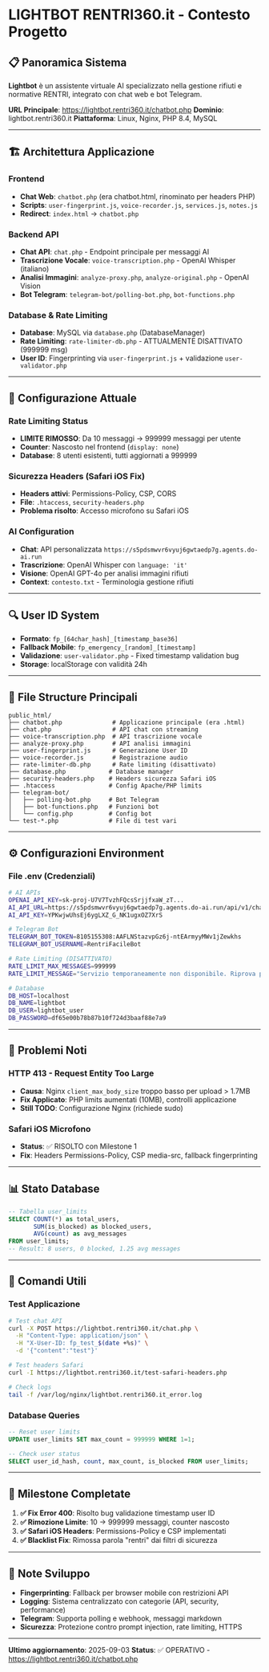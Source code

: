 # LIGHTBOT RENTRI360.it - Contesto Progetto

## 📋 Panoramica Sistema
**Lightbot** è un assistente virtuale AI specializzato nella gestione rifiuti e normative RENTRI, integrato con chat web e bot Telegram.

**URL Principale**: https://lightbot.rentri360.it/chatbot.php
**Dominio**: lightbot.rentri360.it
**Piattaforma**: Linux, Nginx, PHP 8.4, MySQL

---

## 🏗️ Architettura Applicazione

### **Frontend**
- **Chat Web**: `chatbot.php` (era chatbot.html, rinominato per headers PHP)
- **Scripts**: `user-fingerprint.js`, `voice-recorder.js`, `services.js`, `notes.js`
- **Redirect**: `index.html` → `chatbot.php`

### **Backend API**
- **Chat API**: `chat.php` - Endpoint principale per messaggi AI
- **Trascrizione Vocale**: `voice-transcription.php` - OpenAI Whisper (italiano)
- **Analisi Immagini**: `analyze-proxy.php`, `analyze-original.php` - OpenAI Vision
- **Bot Telegram**: `telegram-bot/polling-bot.php`, `bot-functions.php`

### **Database & Rate Limiting**
- **Database**: MySQL via `database.php` (DatabaseManager)
- **Rate Limiting**: `rate-limiter-db.php` - ATTUALMENTE DISATTIVATO (999999 msg)
- **User ID**: Fingerprinting via `user-fingerprint.js` + validazione `user-validator.php`

---

## 🔧 Configurazione Attuale

### **Rate Limiting Status**
- **LIMITE RIMOSSO**: Da 10 messaggi → 999999 messaggi per utente
- **Counter**: Nascosto nel frontend (`display: none`)
- **Database**: 8 utenti esistenti, tutti aggiornati a 999999

### **Sicurezza Headers (Safari iOS Fix)**
- **Headers attivi**: Permissions-Policy, CSP, CORS
- **File**: `.htaccess`, `security-headers.php` 
- **Problema risolto**: Accesso microfono su Safari iOS

### **AI Configuration**
- **Chat**: API personalizzata `https://s5pdsmwvr6vyuj6gwtaedp7g.agents.do-ai.run`
- **Trascrizione**: OpenAI Whisper con `language: 'it'`
- **Visione**: OpenAI GPT-4o per analisi immagini rifiuti
- **Context**: `contesto.txt` - Terminologia gestione rifiuti

---

## 🔍 User ID System
- **Formato**: `fp_[64char_hash]_[timestamp_base36]`
- **Fallback Mobile**: `fp_emergency_[random]_[timestamp]` 
- **Validazione**: `user-validator.php` - Fixed timestamp validation bug
- **Storage**: localStorage con validità 24h

---

## 📁 File Structure Principali
```
public_html/
├── chatbot.php              # Applicazione principale (era .html)
├── chat.php                 # API chat con streaming
├── voice-transcription.php  # API trascrizione vocale
├── analyze-proxy.php        # API analisi immagini
├── user-fingerprint.js      # Generazione User ID
├── voice-recorder.js        # Registrazione audio
├── rate-limiter-db.php      # Rate limiting (disattivato)
├── database.php            # Database manager
├── security-headers.php    # Headers sicurezza Safari iOS
├── .htaccess               # Config Apache/PHP limits
├── telegram-bot/
│   ├── polling-bot.php     # Bot Telegram
│   ├── bot-functions.php   # Funzioni bot
│   └── config.php          # Config bot
└── test-*.php              # File di test vari
```

---

## ⚙️ Configurazioni Environment

### **File .env** (Credenziali)
```bash
# AI APIs
OPENAI_API_KEY=sk-proj-U7V7TvzhFQcsSrjjfxaW_zT...
AI_API_URL=https://s5pdsmwvr6vyuj6gwtaedp7g.agents.do-ai.run/api/v1/chat/completions
AI_API_KEY=YPKwjwUhsEj6ygLXZ_G_NK1ugxOZ7XrS

# Telegram Bot
TELEGRAM_BOT_TOKEN=8105155308:AAFLNStazvpGz6j-ntEArmyyMWv1jZewkhs
TELEGRAM_BOT_USERNAME=RentriFacileBot

# Rate Limiting (DISATTIVATO)
RATE_LIMIT_MAX_MESSAGES=999999
RATE_LIMIT_MESSAGE="Servizio temporaneamente non disponibile. Riprova più tardi."

# Database
DB_HOST=localhost
DB_NAME=lightbot
DB_USER=lightbot_user
DB_PASSWORD=df65e00b78b87b10f724d3baaf88e7a9
```

---

## 🚨 Problemi Noti

### **HTTP 413 - Request Entity Too Large**
- **Causa**: Nginx `client_max_body_size` troppo basso per upload > 1.7MB
- **Fix Applicato**: PHP limits aumentati (10MB), controlli applicazione
- **Still TODO**: Configurazione Nginx (richiede sudo)

### **Safari iOS Microfono**
- **Status**: ✅ RISOLTO con Milestone 1
- **Fix**: Headers Permissions-Policy, CSP media-src, fallback fingerprinting

---

## 📊 Stato Database
```sql
-- Tabella user_limits
SELECT COUNT(*) as total_users, 
       SUM(is_blocked) as blocked_users, 
       AVG(count) as avg_messages 
FROM user_limits;
-- Result: 8 users, 0 blocked, 1.25 avg messages
```

---

## 🔧 Comandi Utili

### **Test Applicazione**
```bash
# Test chat API
curl -X POST https://lightbot.rentri360.it/chat.php \
  -H "Content-Type: application/json" \
  -H "X-User-ID: fp_test_$(date +%s)" \
  -d '{"content":"test"}'

# Test headers Safari
curl -I https://lightbot.rentri360.it/test-safari-headers.php

# Check logs
tail -f /var/log/nginx/lightbot.rentri360.it_error.log
```

### **Database Queries**
```sql
-- Reset user limits
UPDATE user_limits SET max_count = 999999 WHERE 1=1;

-- Check user status  
SELECT user_id_hash, count, max_count, is_blocked FROM user_limits;
```

---

## 🎯 Milestone Completate

1. **✅ Fix Error 400**: Risolto bug validazione timestamp user ID
2. **✅ Rimozione Limite**: 10 → 999999 messaggi, counter nascosto
3. **✅ Safari iOS Headers**: Permissions-Policy e CSP implementati
4. **✅ Blacklist Fix**: Rimossa parola "rentri" dai filtri di sicurezza

---

## 📝 Note Sviluppo
- **Fingerprinting**: Fallback per browser mobile con restrizioni API
- **Logging**: Sistema centralizzato con categorie (API, security, performance)  
- **Telegram**: Supporta polling e webhook, messaggi markdown
- **Sicurezza**: Protezione contro prompt injection, rate limiting, HTTPS

---

**Ultimo aggiornamento**: 2025-09-03
**Status**: ✅ OPERATIVO - https://lightbot.rentri360.it/chatbot.php